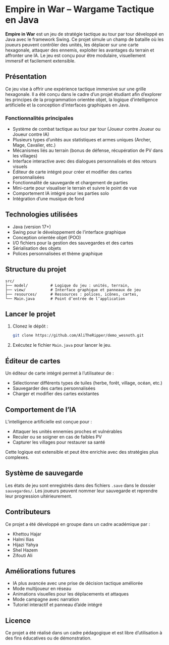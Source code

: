 # Empire in War – Wargame Tactique en Java

**Empire in War** est un jeu de stratégie tactique au tour par tour développé en Java avec le framework Swing. Ce projet simule un champ de bataille où les joueurs peuvent contrôler des unités, les déplacer sur une carte hexagonale, attaquer des ennemis, exploiter les avantages du terrain et affronter une IA. Le jeu est conçu pour être modulaire, visuellement immersif et facilement extensible.

## Présentation

Ce jeu vise à offrir une expérience tactique immersive sur une grille hexagonale. Il a été conçu dans le cadre d’un projet étudiant afin d’explorer les principes de la programmation orientée objet, la logique d’intelligence artificielle et la conception d’interfaces graphiques en Java.

### Fonctionnalités principales

- Système de combat tactique au tour par tour (Joueur contre Joueur ou Joueur contre IA)
- Plusieurs types d’unités aux statistiques et armes uniques (Archer, Mage, Cavalier, etc.)
- Mécanismes liés au terrain (bonus de défense, récupération de PV dans les villages)
- Interface interactive avec des dialogues personnalisés et des retours visuels
- Éditeur de carte intégré pour créer et modifier des cartes personnalisées
- Fonctionnalité de sauvegarde et chargement de parties
- Mini-carte pour visualiser le terrain et suivre le point de vue
- Comportement IA intégré pour les parties solo
- Intégration d’une musique de fond

## Technologies utilisées

- Java (version 17+)
- Swing pour le développement de l’interface graphique
- Conception orientée objet (POO)
- I/O fichiers pour la gestion des sauvegardes et des cartes
- Sérialisation des objets
- Polices personnalisées et thème graphique

## Structure du projet

```
src/
├── model/          # Logique du jeu : unités, terrain, 
├── view/           # Interface graphique et panneaux de jeu
├── resources/      # Ressources : polices, icônes, cartes, 
└── Main.java       # Point d’entrée de l’application
```

## Lancer le projet

1. Clonez le dépôt :
   ```bash
   git clone https://github.com/AliTheRipper/demo_wesnoth.git
   ```

2. Exécutez le fichier `Main.java` pour lancer le jeu.

## Éditeur de cartes

Un éditeur de carte intégré permet à l’utilisateur de :
- Sélectionner différents types de tuiles (herbe, forêt, village, océan, etc.)
- Sauvegarder des cartes personnalisées
- Charger et modifier des cartes existantes

## Comportement de l’IA

L’intelligence artificielle est conçue pour :
- Attaquer les unités ennemies proches et vulnérables
- Reculer ou se soigner en cas de faibles PV
- Capturer les villages pour restaurer sa santé

Cette logique est extensible et peut être enrichie avec des stratégies plus complexes.

## Système de sauvegarde

Les états de jeu sont enregistrés dans des fichiers `.save` dans le dossier `sauvegardes/`. Les joueurs peuvent nommer leur sauvegarde et reprendre leur progression ultérieurement.

## Contributeurs

Ce projet a été développé en groupe dans un cadre académique par :
- Khettou Hajar  
- Halmi Ilias  
- Hijazi Yahya  
- Shel Hazem  
- Zifouti Ali  

## Améliorations futures

- IA plus avancée avec une prise de décision tactique améliorée
- Mode multijoueur en réseau
- Animations visuelles pour les déplacements et attaques
- Mode campagne avec narration
- Tutoriel interactif et panneau d’aide intégré

## Licence

Ce projet a été réalisé dans un cadre pédagogique et est libre d’utilisation à des fins éducatives ou de démonstration.
